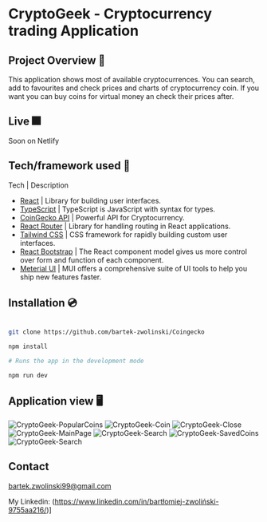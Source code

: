 <h1>CryptoGeek - Cryptocurrency trading Application</h1>

## Project Overview 🎨

This application shows most of available cryptocurrences. You can search, add to favourites and check prices and charts of cryptocurrency coin. If you want you can buy coins for virtual money an check their prices after.

## Live 🎆

Soon on Netlify 

## Tech/framework used 🧰

Tech | Description 

* [React](https://reactjs.org/) | Library for building user interfaces.
* [TypeScript](https://www.typescriptlang.org/) | TypeScript is JavaScript with syntax for types.
* [CoinGecko API](https://www.coingecko.com/pl/api/documentation) | Powerful API for Cryptocurrency.
* [React Router](https://reactrouter.com/en/main) | Library for handling routing in React applications.
* [Tailwind CSS](https://mui.com/) | CSS framework for rapidly building custom user interfaces.
* [React Bootstrap](https://react-bootstrap.github.io/) | The React component model gives us more control over form and function of each component.
* [Meterial UI](https://mui.com/) | MUI offers a comprehensive suite of UI tools to help you ship new features faster.

## Installation 💿

```bash

git clone https://github.com/bartek-zwolinski/Coingecko

npm install

# Runs the app in the development mode

npm run dev

```

## Application view 🖥
![CryptoGeek-PopularCoins](https://user-images.githubusercontent.com/105802129/221647996-27f0c082-50be-4b1c-a181-d22decaefc18.png)
![CryptoGeek-Coin](https://user-images.githubusercontent.com/105802129/221648772-e6ffacb0-dc28-4754-9388-d29c8361cf41.png)
![CryptoGeek-Close](https://user-images.githubusercontent.com/105802129/221648904-74223cdd-51dc-4c9b-ab7d-244da6c43134.png)
![CryptoGeek-MainPage](https://user-images.githubusercontent.com/105802129/221648191-b9d706fd-01b5-402b-aab0-915bdcd02afe.png)
![CryptoGeek-Search](https://user-images.githubusercontent.com/105802129/221648360-5c215680-ac85-419d-8627-89f885a3e761.png)
![CryptoGeek-SavedCoins](https://user-images.githubusercontent.com/105802129/221648488-abd4ce07-3337-407c-90b8-6c3c1dd5f0c1.png)
![CryptoGeek-Search](https://user-images.githubusercontent.com/105802129/221648360-5c215680-ac85-419d-8627-89f885a3e761.png)

## Contact

bartek.zwolinski99@gmail.com

My Linkedin: (https://www.linkedin.com/in/bartłomiej-zwoliński-9755aa216/)]
